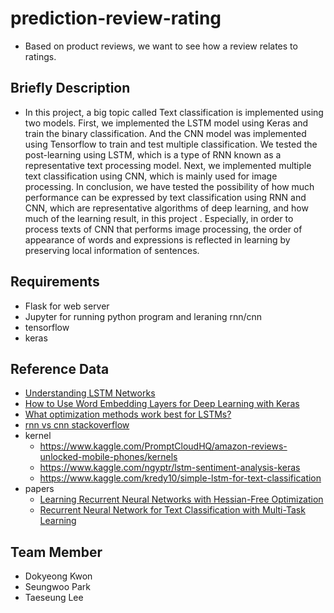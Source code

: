 # prediction-review-rating
- Based on product reviews, we want to see how a review relates to ratings.

## Briefly Description
- In this project, a big topic called Text classification is implemented using two models.
First, we implemented the LSTM model using Keras and train the binary classification. And the CNN model was implemented using Tensorflow to train and test multiple classification.
We tested the post-learning using LSTM, which is a type of RNN known as a representative text processing model.
Next, we implemented multiple text classification using CNN, which is mainly used for image processing. 
In conclusion, we have tested the possibility of how much performance can be expressed by text classification using RNN and CNN, which are representative algorithms of deep learning, and how much of the learning result, in this project .
Especially, in order to process texts of CNN that performs image processing, the order of appearance of words and expressions is reflected in learning by preserving local information of sentences.

## Requirements
* Flask for web server
* Jupyter for running python program and leraning rnn/cnn
* tensorflow
* keras

## Reference Data
- [Understanding LSTM Networks](http://colah.github.io/posts/2015-08-Understanding-LSTMs/)
- [How to Use Word Embedding Layers for Deep Learning with Keras](https://machinelearningmastery.com/use-word-embedding-layers-deep-learning-keras/)
- [What optimization methods work best for LSTMs?](https://www.reddit.com/r/MachineLearning/comments/3i6fp9/what_optimization_methods_work_best_for_lstms/)
- [rnn vs cnn stackoverflow](https://datascience.stackexchange.com/questions/11619/rnn-vs-cnn-at-a-high-level)
- kernel
  - https://www.kaggle.com/PromptCloudHQ/amazon-reviews-unlocked-mobile-phones/kernels
  - https://www.kaggle.com/ngyptr/lstm-sentiment-analysis-keras
  - https://www.kaggle.com/kredy10/simple-lstm-for-text-classification
- papers
  - [Learning Recurrent Neural Networks with Hessian-Free Optimization](http://www.icml-2011.org/papers/532_icmlpaper.pdf)
  - [Recurrent Neural Network for Text Classification with Multi-Task Learning](https://www.ijcai.org/Proceedings/16/Papers/408.pdf)

## Team Member
* Dokyeong Kwon
* Seungwoo Park
* Taeseung Lee
